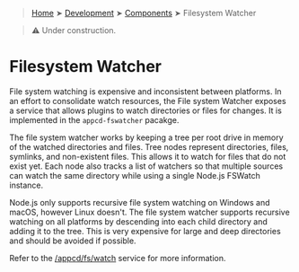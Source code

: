 > [Home](../../README.md) ➤ [Development](../README.md) ➤ [Components](README.md) ➤ Filesystem Watcher

> :warning: Under construction.

# Filesystem Watcher

File system watching is expensive and inconsistent between platforms. In an effort to consolidate
watch resources, the File system Watcher exposes a service that allows plugins to watch directories
or files for changes. It is implemented in the `appcd-fswatcher` pacakge.

The file system watcher works by keeping a tree per root drive in memory of the watched directories
and files. Tree nodes represent directories, files, symlinks, and non-existent files. This allows it
to watch for files that do not exist yet. Each node also tracks a list of watchers so that multiple
sources can watch the same directory while using a single Node.js FSWatch instance.

Node.js only supports recursive file system watching on Windows and macOS, however Linux doesn't. The
file system watcher supports recursive watching on all platforms by descending into each child
directory and adding it to the tree. This is very expensive for large and deep directories and
should be avoided if possible.

Refer to the [/appcd/fs/watch](../Services/fswatch.md) service for more information.
